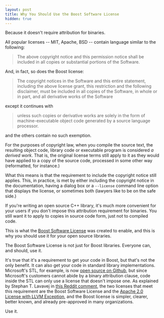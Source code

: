 ```yaml
---
layout: post
title: Why You Should Use the Boost Software License
hidden: true
---
```


Because it doesn't require attribution for binaries.

All popular licenses -- MIT, Apache, BSD -- contain language similar
to the following:

> The above copyright notice and this permission notice shall be
> included in all copies or substantial portions of the Software.

And, in fact, so does the Boost license:

> The copyright notices in the Software and this entire statement, including
> the above license grant, this restriction and the following disclaimer,
> must be included in all copies of the Software, in whole or in part, and
> all derivative works of the Software

except it continues with

> unless such copies or derivative works are solely in the form of
> machine-executable object code generated by a source language processor.

and the others contain no such exemption.

For the purposes of copyright law, when you compile the source text, the
resulting object code, library code or executable program is considered _a
derived work_. That is, the original license terms still apply to it as they
would have applied to a copy of the source code, processed in some other way
(reformatted, for instance.)

What this means is that the requirement to include the copyright notice
still applies. This, in practice, is met by either including the copyright
notice in the documentation, having a dialog box or a `--license` command
line option that displays the license, or sometimes both (lawyers like to
be on the safe side.)

If you're writing an open source C++ library, it's much more convenient for
your users if you don't impose this attribution requirement for binaries.
You still want it to apply to copies in source code form, just not to
compiled code.

This is what the
[Boost Software License](https://www.boost.org/LICENSE_1_0.txt) was created
to enable, and this is why you should use it for your open source libraries.

The Boost Software License is not just for Boost libraries. Everyone can,
and should, use it.

It's true that it's a requirement to get your code in Boost, but that's not
the only benefit. It can also get your code in standard library
implementations. Microsoft's STL, for example, is now
[open source on Github](https://github.com/microsoft/STL), but since
Microsoft's customers cannot abide by a binary attribution clause, code
inside the STL can only use a license that doesn't impose one. As explained
by Stephan T. Lavavej in [this Reddit comment](https://www.reddit.com/r/cpp/comments/gr18ig/faster_integer_parsing/frxbit4/),
the two licenses that meet this requirement are the Boost Software License and the
[Apache 2.0 License with LLVM Exception](https://llvm.org/foundation/relicensing/LICENSE.txt),
and the Boost license is simpler, clearer, better known, and already
pre-approved in many organizations.

Use it.
